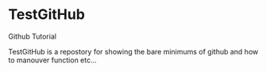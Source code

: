 # TestGitHub
Github Tutorial

TestGitHub is a repostory for showing the bare minimums of github and how to manouver function etc...